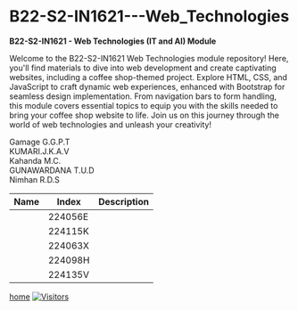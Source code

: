 # B22-S2-IN1621---Web_Technologies

**B22-S2-IN1621 - Web Technologies (IT and AI) Module**

Welcome to the B22-S2-IN1621 Web Technologies module repository! Here, you'll find materials to dive into web development and create captivating websites, including a coffee shop-themed project. Explore HTML, CSS, and JavaScript to craft dynamic web experiences, enhanced with Bootstrap for seamless design implementation. From navigation bars to form handling, this module covers essential topics to equip you with the skills needed to bring your coffee shop website to life. Join us on this journey through the world of web technologies and unleash your creativity!

Gamage G.G.P.T
<br>
KUMARI.J.K.A.V
<br>
Kahanda M.C.
<br>
GUNAWARDANA T.U.D
<br>
Nimhan R.D.S


| Name | Index   | Description |
| ---- | ------- | ----------- |
|      | 224056E |             |
|      | 224115K |             |
|      | 224063X |             |
|      | 224098H |             |
|      | 224135V  |             |


[home](../B22-S2-IN1621---Web_Technologies/home_page.html)
[![Visitors](https://visitor-badge.laobi.icu/badge?page_id=th33k.B22-S2-IN1621---Web_Technologies&left_text=%F0%9F%91%80%20Visitors)](https://github.com/th33k/B22-S2-IN1621---Web_Technologies)



